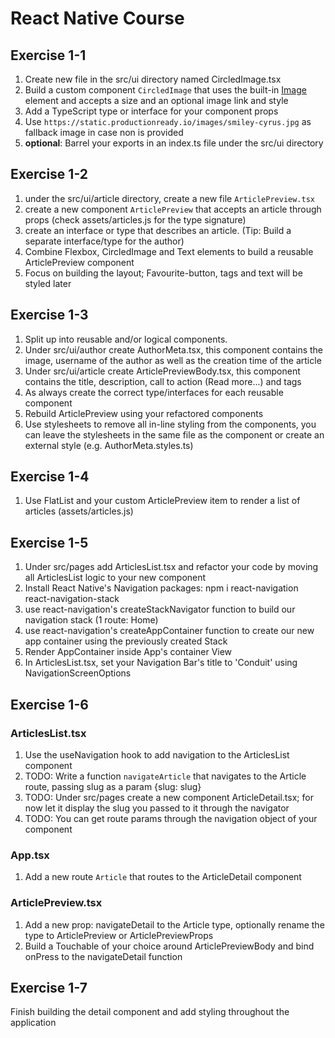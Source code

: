 # React Native Course

## Exercise 1-1

1. Create new file in the src/ui directory named CircledImage.tsx
2. Build a custom component `CircledImage` that uses the built-in [Image](https://facebook.github.io/react-native/docs/image) element and accepts a size and an optional image link and style
3. Add a TypeScript type or interface for your component props
4. Use `https://static.productionready.io/images/smiley-cyrus.jpg` as fallback image in case non is provided
5. **optional**: Barrel your exports in an index.ts file under the src/ui directory

## Exercise 1-2

1. under the src/ui/article directory, create a new file `ArticlePreview.tsx`
2. create a new component `ArticlePreview` that accepts an article through props (check assets/articles.js for the type signature)
3. create an interface or type that describes an article. (Tip: Build a separate interface/type for the author)
4. Combine Flexbox, CircledImage and Text elements to build a reusable ArticlePreview component
5. Focus on building the layout; Favourite-button, tags and text will be styled later

## Exercise 1-3

1. Split up into reusable and/or logical components.
2. Under src/ui/author create AuthorMeta.tsx, this component contains the image, username of the author as well as the creation time of the article
3. Under src/ui/article create ArticlePreviewBody.tsx, this component contains the title, description, call to action (Read more...) and tags
4. As always create the correct type/interfaces for each reusable component
5. Rebuild ArticlePreview using your refactored components
6. Use stylesheets to remove all in-line styling from the components, you can leave the stylesheets in the same file as the component or create an external style (e.g. AuthorMeta.styles.ts)

## Exercise 1-4

1. Use FlatList and your custom ArticlePreview item to render a list of articles (assets/articles.js)

## Exercise 1-5

1. Under src/pages add ArticlesList.tsx and refactor your code by moving all ArticlesList logic to your new component
2. Install React Native's Navigation packages: npm i react-navigation react-navigation-stack
3. use react-navigation's createStackNavigator function to build our navigation stack (1 route: Home)
4. use react-navigation's createAppContainer function to create our new app container using the previously created Stack
5. Render AppContainer inside App's container View
6. In ArticlesList.tsx, set your Navigation Bar's title to 'Conduit' using NavigationScreenOptions

## Exercise 1-6

### ArticlesList.tsx

1. Use the useNavigation hook to add navigation to the ArticlesList component
2. TODO: Write a function `navigateArticle` that navigates to the Article route, passing slug as a param {slug: slug}
3. TODO: Under src/pages create a new component ArticleDetail.tsx; for now let it display the slug you passed to it through the navigator
4. TODO: You can get route params through the navigation object of your component

### App.tsx

1. Add a new route `Article` that routes to the ArticleDetail component

### ArticlePreview.tsx

1. Add a new prop: navigateDetail to the Article type, optionally rename the type to ArticlePreview or ArticlePreviewProps
2. Build a Touchable of your choice around ArticlePreviewBody and bind onPress to the navigateDetail function

## Exercise 1-7

Finish building the detail component and add styling throughout the application
